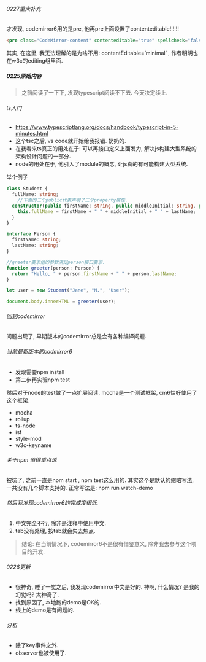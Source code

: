 ###### 0227重大补充

才发现, codemirror6用的是pre, 他再pre上面设置了contenteditable!!!!!!

```html
<pre class="CodeMirror-content" contenteditable="true" spellcheck="false" style="margin: 0px; flex-grow: 2; min-height: 100%;"><div><span class="cm-string">"use strict"</span>;</div><div><span class="cm-keyword">const</span> {<span class="cm-def">readFile</span>} <span class="cm-operator">=</span> <span class="cm-variable">require</span>(<span class="cm-string">"fs"</span>);</div><div><br></div><div><span class="cm-variable">readFile</span>(<span class="cm-string">"package.json"</span>, <span class="cm-string">"utf8"</span>, (<span class="cm-def">err</span>, <span class="cm-def">data</span>) <span class="cm-operator">=&gt;</span> {</div><div>  <span class="cm-variable">console</span>.<span class="cm-property">log</span>(<span class="cm-variable-2">data</span>);</div><div>});</div><div><span class="cm-variable">zz</span><span class="cm-string">'hz'</span><span class="cm-variable">hozhong</span><span class="cm-string">'wzhong'</span><span class="cm-variable">wezhong</span><span class="cm-string">'wen中文</span></div><div><span class="cm-variable">cce</span><span class="cm-string">'sce'</span><span class="cm-variable">shce</span><span class="cm-string">'shi测试</span></div></pre>
```

其实, 在这里, 我无法理解的是为啥不用:  contentEditable=’minimal’ , 作者明明也在w3c的editing组里面.

##### 0225原始内容

> 之前阅读了一下下, 发现typescript阅读不下去. 今天决定续上.

###### ts入门

- https://www.typescriptlang.org/docs/handbook/typescript-in-5-minutes.html
- 这个tsc之后, vs code就开始给我报错. 奶奶的.
- 在我看来ts真正的用处在于: 可以再接口定义上面发力, 解决js构建大型系统的架构设计问题的一部分.
- node的用处在于, 他引入了module的概念, 让js真的有可能构建大型系统.

举个例子

```typescript
class Student {
  fullName: string;
    //下面的三个public代表声明了三个property属性.
  constructor(public firstName: string, public middleInitial: string, public lastName: string) {
    this.fullName = firstName + " " + middleInitial + " " + lastName;
  }
}

interface Person {
  firstName: string;
  lastName: string;
}

//greeter要求他的参数满足person接口要求.
function greeter(person: Person) {
  return "Hello, " + person.firstName + " " + person.lastName;
}

let user = new Student("Jane", "M.", "User");

document.body.innerHTML = greeter(user);

```



###### 回到codemirror

问题出现了, 早期版本的codemirror总是会有各种编译问题. 

###### 当前最新版本的codmirror6

- 发现需要npm install
- 第二步再实验npm test

然后对于node的test做了一点扩展阅读. mocha是一个测试框架, cm6恰好使用了这个框架.

- mocha
- rollup
- ts-node
- ist
- style-mod
- w3c-keyname

###### 关于npm 值得重点说

被坑了, 之前一直是npm start , npm test这么用的. 其实这个是默认的缩略写法, 一共没有几个脚本支持的. 正常写法是: npm run watch-demo

###### 然后我发现codemirror6的完成度很低.

1. 中文完全不行, 除非是注释中使用中文.
2. tab没有处理, 按tab就会失去焦点. 

> 结论: 在当前情况下, codemirror6不是很有借鉴意义, 除非我去参与这个项目的开发.

###### 0226更新

- 很神奇, 睡了一觉之后, 我发现codemirror中文是好的. 神啊, 什么情况? 是我的幻觉吗? 太神奇了.
- 找到原因了, 本地跑的demo是OK的. 
- 线上的demo是有问题的. 

###### 分析

- 除了key事件之外.
- observer也被使用了.